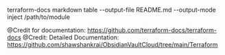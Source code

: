 terraform-docs markdown table --output-file README.md --output-mode inject /path/to/module

@Credit for documentation: https://github.com/terraform-docs/terraform-docs
@Credit: Detailed Documentation: https://github.com/shawshankrai/ObsidianVaultCloud/tree/main/Terraform